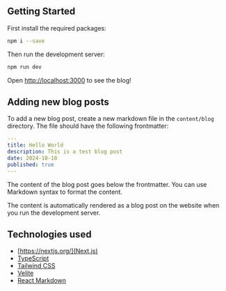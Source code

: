 ## Getting Started 
First install the required packages:

```bash
npm i --save
```

Then run the development server:

```bash
npm run dev
```

Open [http://localhost:3000](http://localhost:3000) to see the blog!

## Adding new blog posts
To add a new blog post, create a new markdown file in the `content/blog` directory. The file should have the following frontmatter:

```yaml
---
title: Hello World
description: This is a test blog post
date: 2024-10-18
published: true
---
```

The content of the blog post goes below the frontmatter. You can use Markdown syntax to format the content.

The content is automatically rendered as a blog post on the website when you run the development server.

## Technologies used
- [https://nextjs.org/](Next.js)
- [TypeScript](https://www.typescriptlang.org/)
- [Tailwind CSS](https://tailwindcss.com/)
- [Velite](https://velite.js.org/)
- [React Markdown](https://www.npmjs.com/package/react-markdown/v/8.0.6)